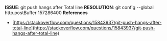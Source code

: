 **ISSUE**: git push hangs after Total line
**RESOLUTION**: 
git config --global http.postBuffer 157286400
**References**
- [https://stackoverflow.com/questions/15843937/git-push-hangs-after-total-line](https://stackoverflow.com/questions/15843937/git-push-hangs-after-total-line)
